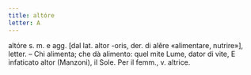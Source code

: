 ```yaml
---
title: altóre
letter: A
---
```

altóre s. m. e agg. [dal lat. altor -oris, der. di alĕre «alimentare, nutrire»], letter. – Chi alimenta; che dà alimento: quel mite Lume, dator di vite, E infaticato altor (Manzoni), il Sole. Per il femm., v. altrice.